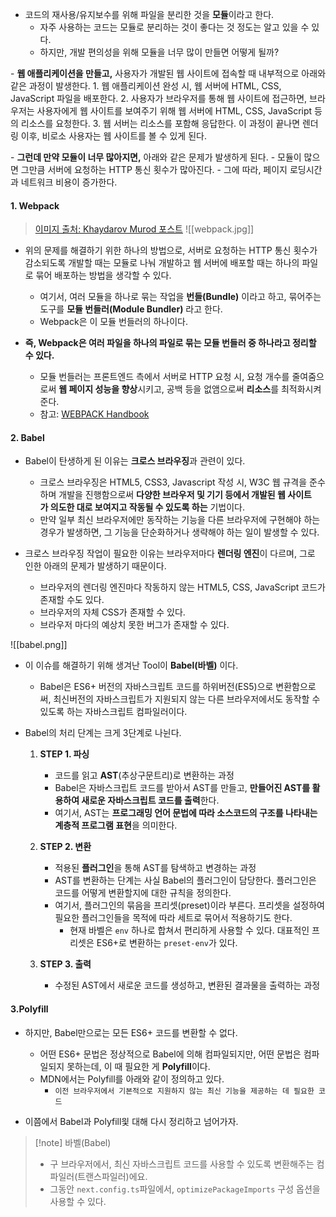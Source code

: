 
- 코드의 재사용/유지보수를 위해 파일을 분리한 것을 **모듈**이라고 한다. 
	- 자주 사용하는 코드는 모듈로 분리하는 것이 좋다는 것 정도는 알고 있을 수 있다.
	- 하지만, 개발 편의성을 위해 모듈을 너무 많이 만들면 어떻게 될까?

- **웹 애플리케이션을 만들고,** 사용자가 개발된 웹 사이트에 접속할 때 내부적으로 아래와 같은 과정이 발생한다.
	1. 웹 애플리케이션 완성 시, 웹 서버에 HTML, CSS, JavaScript 파일을 배포한다.
	2. 사용자가 브라우저를 통해 웹 사이트에 접근하면, 브라우저는 사용자에게 웹 사이트를 보여주기 위해 웹 서버에 HTML, CSS, JavaScript 등의 리소스를 요청한다.
	3. 웹 서버는 리소스를 포함해 응답한다. 이 과정이 끝나면 렌더링 이후, 비로소 사용자는 웹 사이트를 볼 수 있게 된다.

- **그런데 만약 모듈이 너무 많아지면,** 아래와 같은 문제가 발생하게 된다.
	- 모듈이 많으면 그만큼 서버에 요청하는 HTTP 통신 횟수가 많아진다.
	- 그에 따라, 페이지 로딩시간과 네트워크 비용이 증가한다.

#### 1. Webpack

> [이미지 출처: Khaydarov Murod 포스트](https://codex.so/webpack-tutorial)
![[webpack.jpg]]
- 위의 문제를 해결하기 위한 하나의 방법으로, 서버로 요청하는 HTTP 통신 횟수가 감소되도록 개발할 때는 모듈로 나눠 개발하고 웹 서버에 배포할 때는 하나의 파일로 묶어 배포하는 방법을 생각할 수 있다.
	- 여기서, 여러 모듈을 하나로 묶는 작업을 **번들(Bundle)** 이라고 하고, 묶어주는 도구를 **모듈 번들러(Module Bundler)** 라고 한다.
	- Webpack은 이 모듈 번들러의 하나이다.

- **즉, Webpack은 여러 파일을 하나의 파일로 묶는 모듈 번들러 중 하나라고 정리할 수 있다.**
	- 모듈 번들러는 프론트엔드 측에서 서버로 HTTP 요청 시, 요청 개수를 줄여줌으로써 **웹 페이지 성능을 향상**시키고, 공백 등을 없앰으로써 **리소스**를 최적화시켜준다.
	- 참고: [WEBPACK Handbook](https://joshua1988.github.io/webpack-guide/)


#### 2. Babel

- Babel이 탄생하게 된 이유는 **크로스 브라우징**과 관련이 있다.
	- 크로스 브라우징은 HTML5, CSS3, Javascript 작성 시, W3C 웹 규격을 준수하며 개발을 진행함으로써 **다양한 브라우저 및 기기 등에서 개발된 웹 사이트가 의도한 대로 보여지고 작동될 수 있도록 하는** 기법이다.
	- 만약 일부 최신 브라우저에만 동작하는 기능을 다른 브라우저에 구현해야 하는 경우가 발생하면, 그 기능을 단순화하거나 생략해야 하는 일이 발생할 수 있다.

- 크로스 브라우징 작업이 필요한 이유는 브라우저마다 **렌더링 엔진**이 다르며, 그로 인한 아래의 문제가 발생하기 때문이다.
	- 브라우저의 렌더링 엔진마다 작동하지 않는 HTML5, CSS, JavaScript 코드가 존재할 수도 있다.
	- 브라우저의 자체 CSS가 존재할 수 있다.
	- 브라우저 마다의 예상치 못한 버그가 존재할 수 있다. 

![[babel.png]]
- 이 이슈를 해결하기 위해 생겨난 Tool이 **Babel(바벨)** 이다.
	- Babel은 ES6+ 버전의 자바스크립트 코드를 하위버전(ES5)으로 변환함으로써, 최신버전의 자바스크립트가 지원되지 않는 다른 브라우저에서도 동작할 수 있도록 하는 자바스크립트 컴파일러이다.

- Babel의 처리 단계는 크게 3단계로 나뉜다.
	 1. **STEP 1. 파싱**
		- 코드를 읽고 **AST**(추상구문트리)로 변환하는 과정
		- Babel은 자바스크립트 코드를 받아서 AST를 만들고, **만들어진 AST를 활용하여 새로운 자바스크립트 코드를 출력**한다.
		- 여기서, AST는 **프로그래밍 언어 문법에 따라 소스코드의 구조를 나타내는 계층적 프로그램 표현**을 의미한다.

	2. **STEP 2. 변환**
		- 적용된 **플러그인**을 통해 AST를 탐색하고 변경하는 과정
		- AST를 변환하는 단계는 사실 Babel의 플러그인이 담당한다. 플러그인은 코드를 어떻게 변환할지에 대한 규칙을 정의한다.
		- 여기서, 플러그인의 묶음을 프리셋(preset)이라 부른다. 프리셋을 설정하여 필요한 플러그인들을 목적에 따라 세트로 묶어서 적용하기도 한다.
			- 현재 바벨은 `env` 하나로 합쳐서 편리하게 사용할 수 있다. 대표적인 프리셋은 ES6+로 변환하는 `preset-env`가 있다.

	 3. **STEP 3. 출력**
		- 수정된 AST에서 새로운 코드를 생성하고, 변환된 결과물을 출력하는 과정


#### 3.Polyfill

- 하지만, Babel만으로는 모든 ES6+ 코드를 변환할 수 없다.
	- 어떤 ES6+ 문법은 정상적으로 Babel에 의해 컴파일되지만, 어떤 문법은 컴파일되지 못하는데, 이 때 필요한 게 **Polyfill**이다.
	- MDN에서는 Polyfill를 아래와 같이 정의하고 있다.
		- `이전 브라우저에서 기본적으로 지원하지 않는 최신 기능을 제공하는 데 필요한 코드`

- 이쯤에서 Babel과 Polyfill읯 대해 다시 정리하고 넘어가자.

> [!note] 바벨(Babel)
> - 구 브라우저에서, 최신 자바스크립트 코드를 사용할 수 있도록 변환해주는 컴파일러(트랜스파일러)에요.
> - 그동안 `next.config.ts`파일에서, `optimizePackageImports` 구성 옵션을 사용할 수 있다.



